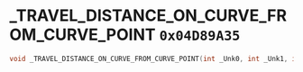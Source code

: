 # _TRAVEL_DISTANCE_ON_CURVE_FROM_CURVE_POINT `0x04D89A35`

```cpp
void _TRAVEL_DISTANCE_ON_CURVE_FROM_CURVE_POINT(int _Unk0, int _Unk1, int _Unk2, int _Unk3, int _Unk4);
```
